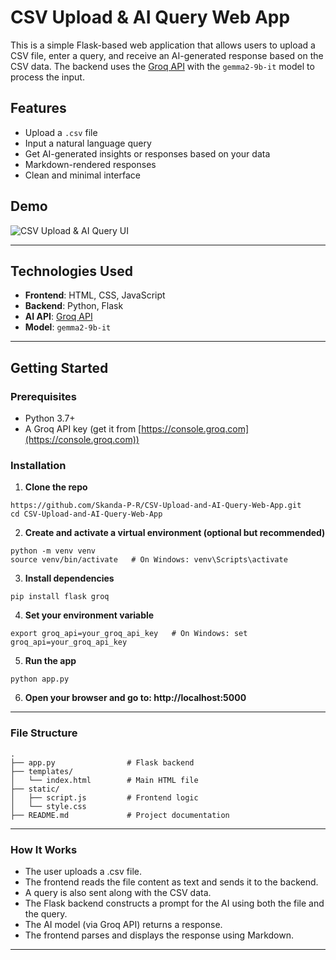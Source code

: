 # CSV Upload & AI Query Web App

This is a simple Flask-based web application that allows users to upload a CSV file, enter a query, and receive an AI-generated response based on the CSV data. The backend uses the [Groq API](https://console.groq.com/) with the `gemma2-9b-it` model to process the input.

## Features

- Upload a `.csv` file
- Input a natural language query
- Get AI-generated insights or responses based on your data
- Markdown-rendered responses
- Clean and minimal interface

## Demo

![CSV Upload & AI Query UI](https://github.com/user-attachments/assets/eac23fb8-33a5-Q4162-a2be-301091ecf31b)

---

## Technologies Used

- **Frontend**: HTML, CSS, JavaScript
- **Backend**: Python, Flask
- **AI API**: [Groq API](https://groq.com/)
- **Model**: `gemma2-9b-it`

---

## Getting Started

### Prerequisites

- Python 3.7+
- A Groq API key (get it from [https://console.groq.com](https://console.groq.com))

### Installation

1. **Clone the repo**

```
https://github.com/Skanda-P-R/CSV-Upload-and-AI-Query-Web-App.git
cd CSV-Upload-and-AI-Query-Web-App
```

2. **Create and activate a virtual environment (optional but recommended)**
```
python -m venv venv
source venv/bin/activate   # On Windows: venv\Scripts\activate
```

3. **Install dependencies**
```
pip install flask groq
```

4. **Set your environment variable**
```
export groq_api=your_groq_api_key   # On Windows: set groq_api=your_groq_api_key
```

5. **Run the app**
```
python app.py
```

6. **Open your browser and go to: http://localhost:5000**

---

### File Structure
```
.
├── app.py                # Flask backend
├── templates/
│   └── index.html        # Main HTML file
├── static/
│   ├── script.js         # Frontend logic
│   └── style.css          
├── README.md             # Project documentation
```

---

### How It Works
* The user uploads a .csv file.
* The frontend reads the file content as text and sends it to the backend.
* A query is also sent along with the CSV data.
* The Flask backend constructs a prompt for the AI using both the file and the query.
* The AI model (via Groq API) returns a response.
* The frontend parses and displays the response using Markdown.

---

